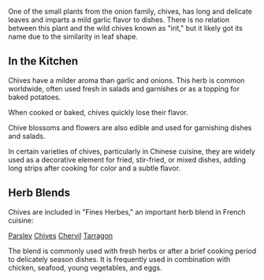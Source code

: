 One of the small plants from the onion family, chives, has long and delicate leaves and imparts a mild garlic flavor to dishes. There is no relation between this plant and the wild chives known as "irit," but it likely got its name due to the similarity in leaf shape.

## In the Kitchen

Chives have a milder aroma than garlic and onions. This herb is common worldwide, often used fresh in salads and garnishes or as a topping for baked potatoes.

When cooked or baked, chives quickly lose their flavor.

Chive blossoms and flowers are also edible and used for garnishing dishes and salads.

In certain varieties of chives, particularly in Chinese cuisine, they are widely used as a decorative element for fried, stir-fried, or mixed dishes, adding long strips after cooking for color and a subtle flavor.

## Herb Blends

Chives are included in "Fines Herbes," an important herb blend in French cuisine:

[Parsley](parsley "HerbIcon") [Chives](chives "HerbIcon") [Chervil](chervil "HerbIcon") [Tarragon](tarragon "HerbIcon")

The blend is commonly used with fresh herbs or after a brief cooking period to delicately season dishes. It is frequently used in combination with chicken, seafood, young vegetables, and eggs.
